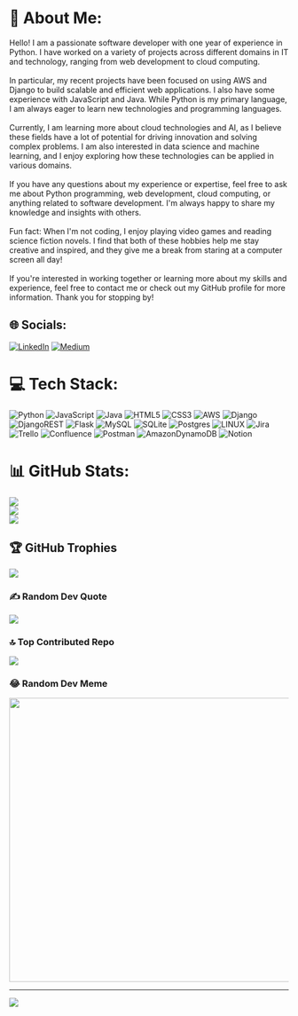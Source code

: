 # 💫 About Me:
Hello! I am a passionate software developer with one year of experience in Python. I have worked on a variety of projects across different domains in IT and technology, ranging from web development to cloud computing.<br><br>In particular, my recent projects have been focused on using AWS and Django to build scalable and efficient web applications. I also have some experience with JavaScript and Java. While Python is my primary language, I am always eager to learn new technologies and programming languages.<br><br>Currently, I am learning more about cloud technologies and AI, as I believe these fields have a lot of potential for driving innovation and solving complex problems. I am also interested in data science and machine learning, and I enjoy exploring how these technologies can be applied in various domains.<br><br>If you have any questions about my experience or expertise, feel free to ask me about Python programming, web development, cloud computing, or anything related to software development. I'm always happy to share my knowledge and insights with others.<br><br>Fun fact: When I'm not coding, I enjoy playing video games and reading science fiction novels. I find that both of these hobbies help me stay creative and inspired, and they give me a break from staring at a computer screen all day!<br><br>If you're interested in working together or learning more about my skills and experience, feel free to contact me or check out my GitHub profile for more information. Thank you for stopping by!


## 🌐 Socials:
[![LinkedIn](https://img.shields.io/badge/LinkedIn-%230077B5.svg?logo=linkedin&logoColor=white)](https://linkedin.com/in/https://www.linkedin.com/in/hridesh-sharma-07a7091a3/) [![Medium](https://img.shields.io/badge/Medium-12100E?logo=medium&logoColor=white)](https://medium.com/@https://medium.com/@hridesh.khandal) 

# 💻 Tech Stack:
![Python](https://img.shields.io/badge/python-3670A0?style=for-the-badge&logo=python&logoColor=ffdd54) ![JavaScript](https://img.shields.io/badge/javascript-%23323330.svg?style=for-the-badge&logo=javascript&logoColor=%23F7DF1E) ![Java](https://img.shields.io/badge/java-%23ED8B00.svg?style=for-the-badge&logo=java&logoColor=white) ![HTML5](https://img.shields.io/badge/html5-%23E34F26.svg?style=for-the-badge&logo=html5&logoColor=white) ![CSS3](https://img.shields.io/badge/css3-%231572B6.svg?style=for-the-badge&logo=css3&logoColor=white) ![AWS](https://img.shields.io/badge/AWS-%23FF9900.svg?style=for-the-badge&logo=amazon-aws&logoColor=white) ![Django](https://img.shields.io/badge/django-%23092E20.svg?style=for-the-badge&logo=django&logoColor=white) ![DjangoREST](https://img.shields.io/badge/DJANGO-REST-ff1709?style=for-the-badge&logo=django&logoColor=white&color=ff1709&labelColor=gray) ![Flask](https://img.shields.io/badge/flask-%23000.svg?style=for-the-badge&logo=flask&logoColor=white) ![MySQL](https://img.shields.io/badge/mysql-%2300f.svg?style=for-the-badge&logo=mysql&logoColor=white) ![SQLite](https://img.shields.io/badge/sqlite-%2307405e.svg?style=for-the-badge&logo=sqlite&logoColor=white) ![Postgres](https://img.shields.io/badge/postgres-%23316192.svg?style=for-the-badge&logo=postgresql&logoColor=white) ![LINUX](https://img.shields.io/badge/Linux-FCC624?style=for-the-badge&logo=linux&logoColor=black) ![Jira](https://img.shields.io/badge/jira-%230A0FFF.svg?style=for-the-badge&logo=jira&logoColor=white) ![Trello](https://img.shields.io/badge/Trello-%23026AA7.svg?style=for-the-badge&logo=Trello&logoColor=white) ![Confluence](https://img.shields.io/badge/confluence-%23172BF4.svg?style=for-the-badge&logo=confluence&logoColor=white) ![Postman](https://img.shields.io/badge/Postman-FF6C37?style=for-the-badge&logo=postman&logoColor=white) ![AmazonDynamoDB](https://img.shields.io/badge/Amazon%20DynamoDB-4053D6?style=for-the-badge&logo=Amazon%20DynamoDB&logoColor=white) ![Notion](https://img.shields.io/badge/Notion-%23000000.svg?style=for-the-badge&logo=notion&logoColor=white)
# 📊 GitHub Stats:
![](https://github-readme-stats.vercel.app/api?username=hridesh-net&theme=tokyonight&hide_border=true&include_all_commits=true&count_private=true)<br/>
![](https://github-readme-streak-stats.herokuapp.com/?user=hridesh-net&theme=tokyonight&hide_border=true)<br/>
![](https://github-readme-stats.vercel.app/api/top-langs/?username=hridesh-net&theme=tokyonight&hide_border=true&include_all_commits=true&count_private=true&layout=compact)

## 🏆 GitHub Trophies
![](https://github-profile-trophy.vercel.app/?username=hridesh-net&theme=tokyonight&no-frame=false&no-bg=false&margin-w=4)

### ✍️ Random Dev Quote
![](https://quotes-github-readme.vercel.app/api?type=horizontal&theme=tokyonight)

### 🔝 Top Contributed Repo
![](https://github-contributor-stats.vercel.app/api?username=hridesh-net&limit=5&theme=tokyonight&combine_all_yearly_contributions=true)

### 😂 Random Dev Meme
<img src="https://rm.up.railway.app/" width="512px"/>

---
[![](https://visitcount.itsvg.in/api?id=hridesh-net&icon=0&color=0)](https://visitcount.itsvg.in)

<!-- Proudly created with GPRM ( https://gprm.itsvg.in ) -->
